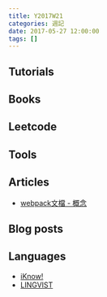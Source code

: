 ```yaml
---
title: Y2017W21
categories: 週記
date: 2017-05-27 12:00:00
tags: []
---
```


## Tutorials
## Books
## Leetcode
## Tools
## Articles
- [webpack文檔 - 概念]

[webpack文檔 - 概念]: https://doc.webpack-china.org/concepts/

## Blog posts

<!-- more -->

## Languages
- [iKnow!][iknow]
- [LINGVIST][lingvist]

[iknow]: http://iknow.jp
[lingvist]: https://lingvist.com/
